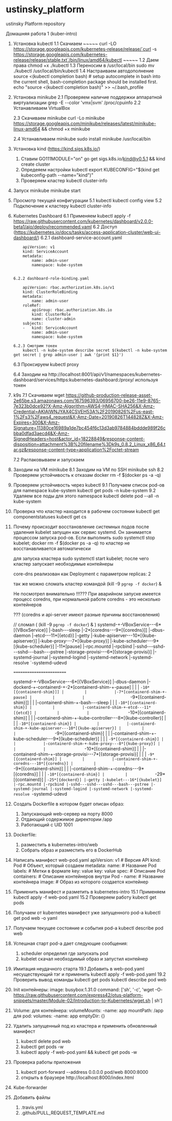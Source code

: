 # ustinsky_platform
ustinsky Platform repository

Домашняя работа 1 (kuber-intro)

1. Установка kubectl
    1.1 Скачиаем
        ~~~~~
        curl -LO https://storage.googleapis.com/kubernetes-release/release/`curl -s https://storage.googleapis.com/kubernetes-release/release/stable.txt`/bin/linux/amd64/kubectl
        ~~~~~
    1.2 Даем права
        chmod +x ./kubectl
    1.3 Переносим в /usr/local/bin
        sudo mv ./kubectl /usr/local/bin/kubectl
    1.4 Настраиваем автодополнение
        source <(kubectl completion bash) # setup autocomplete in bash into the current shell, bash-completion package should be installed first.
        echo "source <(kubectl completion bash)" >> ~/.bash_profile

2.  Установка minikube
    2.1 Проверяем наличие поддержки аппаратной виртуализации
        grep -E --color 'vmx|svm' /proc/cpuinfo
    2.2 Устанавливаем VirtualBox

    2.3 Скачиваем minikube
        curl -Lo minikube https://storage.googleapis.com/minikube/releases/latest/minikube-linux-amd64 && chmod +x minikube

    2.4 Устанавливаем minikube
        sudo install minikube /usr/local/bin

3. Установка kind (https://kind.sigs.k8s.io/)
    1. Ставим
        GO111MODULE="on" go get sigs.k8s.io/kind@v0.5.1 && kind create cluster
    2. Опредеяем настройки kubectl
        export KUBECONFIG="$(kind get kubeconfig-path --name="kind")"
    3. Проверяем кластер
        kubectl cluster-info

4. Запуск minikube 
    minikube start

5. Просмотр текущей конфигурации
    5.1 kubectl 
        kubectl config view
    5.2 Подключение к кластеру
        kubectl cluster-info

6.  Kubernetes Dashboard
    6.1 Применяем
        kubectl apply -f https://raw.githubusercontent.com/kubernetes/dashboard/v2.0.0-beta1/aio/deploy/recommended.yaml
    6.2 Доступ (https://kubernetes.io/docs/tasks/access-application-cluster/web-ui-dashboard/)
        6.2.1 dashboard-service-account.yaml

            apiVersion: v1
            kind: ServiceAccount
            metadata:
                name: admin-user
                namespace: kube-system
        
        
        6.2.2 dashboard-role-binding.yaml

            apiVersion: rbac.authorization.k8s.io/v1
            kind: ClusterRoleBinding
            metadata:
                name: admin-user
            roleRef:
                apiGroup: rbac.authorization.k8s.io
                kind: ClusterRole
                name: cluster-admin
            subjects:
            -   kind: ServiceAccount
                name: admin-user
                namespace: kube-system

        6.2.3 Смотрим токен
            kubectl -n kube-system describe secret $(kubectl -n kube-system get secret | grep admin-user | awk '{print $1}') 

    6.3 Проксируем
        kubectl proxy

    6.4 Заходим на http://localhost:8001/api/v1/namespaces/kubernetes-dashboard/services/https:kubernetes-dashboard:/proxy/ 
        используя токен

7.  k9s
    7.1 Скачиваем 
        wget https://github-production-release-asset-2e65be.s3.amazonaws.com/167596393/06956700-be26-11e9-8765-7e323b0dce92?X-Amz-Algorithm=AWS4-HMAC-SHA256&X-Amz-Credential=AKIAIWNJYAX4CSVEH53A%2F20190826%2Fus-east-1%2Fs3%2Faws4_request&X-Amz-Date=20190826T144828Z&X-Amz-Expires=300&X-Amz-Signature=11380ce16989a1de7bc454f6c13d3ab9784884bddde989f26cbba0dfad3aecd4&X-Amz-SignedHeaders=host&actor_id=18228849&response-content-disposition=attachment%3B%20filename%3Dk9s_0.8.2_Linux_x86_64.tar.gz&response-content-type=application%2Foctet-stream

    7.2 Распаковываем и запускаем

8.  Заходим на VM minikube
    8.1 Заходим на VM по SSH
        minikube ssh
    8.2 Проверяем устойчивость к отказам 
        docker rm -f $(docker ps -a -q)

9.  Проверяем устойчивость через kubectl
    9.1 Получаем список pod-ов для namespace kube-system
        kubectl get pods -n kube-system
    9.2 Удаляем все поды для этого namespace
        kubectl delete pod --all -n kube-system

10. Проверка что кластер находится в рабочем состоянии
    kubectl get componentstatuses
    kubectl get cs 

11. Почему происходит восcтановление системных подов после удаления
    kubelet запущен как сервис systemd. Он занимается процессом запуска pod-ов.
    Если выполнить 
    sudo systemctl stop kubelet; docker rm -f $(docker ps -a -q)
    то кластер не восстанавливается автоматически

    для запуска кластера
    sudo systemctl start kubelet;
    после чего кластер запускает необходимые контейнеры

    core-dns реализован как Deployment с параметром replicas: 2

    так же можно сломать кластер командой 
    (kill -9 `pgrep -f docker`) &

    Не посмотрел внимательно !!!??? 
    При аварийном запуске имеется процесс coredns, при нормальной работе coredns - это несколько контейнеров

    ??? (coredns и api-server имеют разные причины восстановления)

    // сломал ( (kill -9 `pgrep -f docker`) & )
    systemd-+-VBoxService---6*[{VBoxService}]
        |-bash---sleep
        |-2*[coredns---9*[{coredns}]]
        |-dbus-daemon
        |-etcd---11*[{etcd}]
        |-getty
        |-kube-apiserver---10*[{kube-apiserver}]
        |-kube-proxy---7*[{kube-proxy}]
        |-kube-scheduler---9*[{kube-scheduler}]
        |-11*[pause]
        |-rpc.mountd
        |-rpcbind
        |-sshd---sshd---sshd---bash---pstree
        |-storage-provisi---6*[{storage-provisi}]
        |-systemd-journal
        |-systemd-logind
        |-systemd-network
        |-systemd-resolve
        `-systemd-udevd

        =======================
    systemd-+-VBoxService---6*[{VBoxService}]
        |-dbus-daemon
        |-dockerd-+-containerd-+-2*[containerd-shim-+-pause]
        |         |            |                    `-10*[{containerd-shim}]]
        |         |            |-7*[containerd-shim-+-pause]
        |         |            |                    `-9*[{containerd-shim}]]
        |         |            |-containerd-shim-+-bash---sleep
        |         |            |                 `-10*[{containerd-shim}]
        |         |            |-containerd-shim-+-etcd---11*[{etcd}]
        |         |            |                 `-10*[{containerd-shim}]
        |         |            |-containerd-shim-+-kube-controller---8*[{kube-controller}]
        |         |            |                 `-10*[{containerd-shim}]
        |         |            |-containerd-shim-+-kube-apiserver---10*[{kube-apiserver}]
        |         |            |                 `-9*[{containerd-shim}]
        |         |            |-containerd-shim-+-kube-scheduler---9*[{kube-scheduler}]
        |         |            |                 `-9*[{containerd-shim}]
        |         |            |-containerd-shim-+-kube-proxy---8*[{kube-proxy}]
        |         |            |                 `-10*[{containerd-shim}]
        |         |            |-containerd-shim-+-storage-provisi---7*[{storage-provisi}]
        |         |            |                 `-9*[{containerd-shim}]
        |         |            |-containerd-shim-+-coredns---10*[{coredns}]
        |         |            |                 `-9*[{containerd-shim}]
        |         |            |-containerd-shim-+-coredns---9*[{coredns}]
        |         |            |                 `-10*[{containerd-shim}]
        |         |            `-29*[{containerd}]
        |         `-25*[{dockerd}]
        |-getty
        |-kubelet---16*[{kubelet}]
        |-rpc.mountd
        |-rpcbind
        |-sshd---sshd---sshd---bash---pstree
        |-systemd-journal
        |-systemd-logind
        |-systemd-network
        |-systemd-resolve
        `-systemd-udevd


12. Создать Dockerfile в котором будет описан образ:
    1. Запускающий web-сервер на порту 8000
    2. Отдающий содержимое директории /app
    3. Работающий с UID 1001

13. Dockerfile: 
    1. разместить в kubernetes-intro/web 
    2. Собрать образ и разместить его в DockerHub

14. Написать манифест web-pod.yaml
    apiVersion: v1      # Версия API 
    kind: Pod           # Объект, который создаем
    metadata:
        name:           # Название Pod
        labels:         # Метки в формате key: value
            key: value
    spec:               # Описание Pod
        containers:     # Описание контейнеров внутри Pod
            - name:     # Название контейнера
              image:    # Образ из которого создается контейнер

15. Применить манифест и разметить в kubernetes-intro
    15.1 Применяем
        kubectl apply -f web-pod.yaml
    15.2 Проверяем работу 
        kubectl get pods

16. Получаем от kubernetes манифест уже запущенного pod-а 
    kubectl get pod web -o yaml

17. Получаем текущее состояние и события pod-а 
    kubectl describe pod web

18. Успешная старт pod-а дает следующие сообщения:
    1. scheduler определил где запускать pod
    2. kubelet скачал необходимый образ и запустил контейнер

19. Имитация неудачного старта 
    19.1 Добавить в web-pod.yaml несуществующий тэг и применить
        kubectl apply -f web-pod.yaml
    19.2 Проверить вывод команды 
        kubectl get pods
        kubectl describe pod web

20. Init контейнеры:
    image: busybox:1.31.0
    command: ['sh', '-c', 'wget -O- https://raw.githubusercontent.com/express42/otus-platform-snippets/master/Module-02/Introduction-to-Kubernetes/wget.sh | sh']

21. Volume:
    для контейнера:
        volumeMounts:
            -name: app
             mountPath: /app
    для pod:
        volumes:
            -name: app
             emptyDir: {}

22. Удалить запущенный под из кластера и применить обновленный манифест
    1. kubectl delete pod web
    2. kubectl get pods -w
    3. kubectl apply -f web-pod.yaml && kubectl get pods -w 

23. Проверка работы приложения
    1. kubectl port-forward --address 0.0.0.0 pod/web 8000:8000
    2. открыть в браузере http://localhost:8000/index.html

24. Kube-forwarder 

25. Добавить файлы
    1. .travis.yml
    2. .github/PULL_REQUEST_TEMPLATE.md
    
